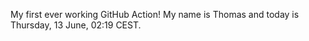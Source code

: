 My first ever working GitHub Action!
My name is Thomas and today is Thursday, 13 June, 02:19 CEST. 
